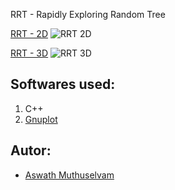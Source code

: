 RRT - Rapidly Exploring Random Tree

[RRT - 2D](https://github.com/aswathselvam/Path-Planning/tree/main)
![RRT 2D](https://user-images.githubusercontent.com/7314342/153662856-46db3e3b-6efc-42ec-b2f8-cd2ea8484dac.gif)

[RRT - 3D](https://github.com/aswathselvam/Path-Planning/tree/3d)
![RRT 3D](https://user-images.githubusercontent.com/7314342/153663525-cd496061-b493-440a-a8f1-6afcde2d3ace.gif)

## Softwares used:
1. C++
2. [Gnuplot](http://www.gnuplot.info/)

## Autor:
- [Aswath Muthuselvam](https://github.com/aswathselvam)
